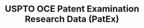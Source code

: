---
layout: default
bigquery: https://console.cloud.google.com/bigquery?p=patents-public-data&d=uspto_oce_pair&page=dataset
citation: 'Graham, S. Marco, A., and Miller, A. (2015). “The USPTO Patent Examination
  Research Dataset: A Window on the Process of Patent Examination.”'
contributors: Graham, S. Marco, A., Miller, A.
cost: None
description: The latest version of PatEx (referred to below as the 2020 release) contains
  detailed information on nearly 11.9 million publicly-viewable provisional and non-provisional
  patent applications to the USPTO and over 4.6 million Patent Cooperation Treaty
  (PCT) applications. It is based on data that OCE downloaded from the Patent Examination
  Data System (PEDS) in April, 2021. The PEDS data are sourced from Public PAIR. The
  first time that OCE used PEDS as the basis of PatEx was for the 2019 release. We
  took the PEDS data and organized it into the familiar PatEx data files, which are
  based on the organization of the Public PAIR portal. The data files include information
  on each application’s characteristics, prosecution history, continuation history,
  claims of foreign priority, patent term adjustment history, publication history,
  and correspondence address information.
documentation: 'For the 2019 and later releases, new technical documentation is available
  https://www.uspto.gov/sites/default/files/documents/PatEx-2019-Technical-Doc.pdf


  A document describing the 2014-2017 data sets is available and can be cited as:
  Graham, Stuart J.H. and Marco, Alan C. and Miller, Richard, The USPTO Patent Examination
  Research Dataset: A Window on the Process of Patent Examination (November 30, 2015).
  Available at SSRN: https://ssrn.com/abstract=2702637.'
last_edit: Mon, 04 Apr 2022 19:06:22 GMT
location: https://www.uspto.gov/ip-policy/economic-research/research-datasets/patent-examination-research-dataset-public-pair
maintained_by: EconomicsData@uspto.gov
related_publications: https://ssrn.com/abstract=29956744, https://ssrn.com/abstract=2702637
schema_fields: '[''inventor_region_code'', ''status_description'', ''customer_number'',
  ''correspondence_country_name'', ''correspondence_name_line_1'', ''correspondence_name_line_2'',
  ''atty_docket_number'', ''small_entity_indicator'', ''aia_first_to_file'', ''file_location'',
  ''examiner_id'', ''application_number'', ''sequence_number'', ''correspondence_street_line_1'',
  ''parent_country_code'', ''inventor_name_first'', ''inventor_country_code'', ''examiner_name_last'',
  ''parent_country'', ''event_code'', ''file_location_date'', ''inventor_address_type'',
  ''application_number_pair'', ''wipo_pub_date'', ''correspondence_city'', ''wipo_pub_number'',
  ''recorded_date'', ''patent_number'', ''inventor_rank'', ''invention_subject_matter'',
  ''invention_title'', ''inventor_name_last'', ''appl_status_date'', ''correspondence_region_code'',
  ''uspc_subclass'', ''patent_issue_date'', ''child_filing_date'', ''examiner_art_unit'',
  ''examiner_name_first'', ''earliest_pgpub_number'', ''parent_application_number'',
  ''correspondence_street_line_2'', ''appl_status_code'', ''uspc_class'', ''correspondence_region_name'',
  ''continuation_type'', ''confirm_number'', ''correspondence_country_code'', ''foreign_parent_id'',
  ''examiner_name_middle'', ''abandon_date'', ''disposal_type'', ''parent_filing_date'',
  ''child_application_number'', ''application_type'', ''inventor_country_name'', ''filing_date'',
  ''correspondence_postal_code'', ''foreign_parent_date'', ''status_code'', ''inventor_name_middle'',
  ''earliest_pgpub_date'', ''event_description'']'
shortname: patex
tags:
- patents
- legal
- history
terms_of_use: 'USPTO’s online databases are not designed or intended to be a source
  for bulk downloads of USPTO data when accessed through the website’s interfaces.
  Individuals, companies, IP addresses, or blocks of IP addresses who, in effect,
  deny or decrease service by generating unusually high numbers of database accesses
  (searches, pages, or hits), whether generated manually or in an automated fashion,
  may be denied access to USPTO servers without notice.


  Bulk data products may be separately obtained from the USPTO, either for free or
  at the cost of dissemination. For details, see information on Electronic Bulk Data
  Products: https://www.uspto.gov/learning-and-resources/electronic-bulk-data-products'
title: USPTO OCE Patent Examination Research Data (PatEx)
uuid: 4342caa7-23af-420c-b2f6-6088f133df6a
---